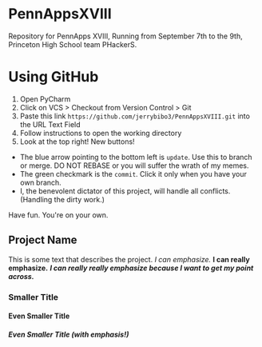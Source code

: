 # PennAppsXVIII
Repository for PennApps XVIII, Running from September 7th to the 9th, Princeton High School team PHackerS.

# Using GitHub
1. Open PyCharm
2. Click on VCS > Checkout from Version Control > Git
3. Paste this link `https://github.com/jerrybibo3/PennAppsXVIII.git` into the URL Text Field
4. Follow instructions to open the working directory
5. Look at the top right! New buttons!
  * The blue arrow pointing to the bottom left is `update`. Use this to branch or merge. DO NOT REBASE or you will suffer the wrath of my memes.
  * The green checkmark is the `commit`. Click it only when you have your own branch.
  * I, the benevolent dictator of this project, will handle all conflicts. (Handling the dirty work.)

Have fun. You're on your own.




## Project Name
This is some text that describes the project.
*I can emphasize.* **I can really emphasize.** ***I can really really emphasize because I want to get my point across.***

### Smaller Title
#### Even Smaller Title
##### *Even Smaller Title* (with emphasis!)
